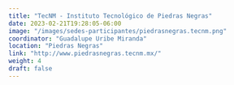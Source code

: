 ```yaml
---
title: "TecNM - Instituto Tecnológico de Piedras Negras"
date: 2023-02-21T19:28:05-06:00
image: "/images/sedes-participantes/piedrasnegras.tecnm.png"
coordinator: "Guadalupe Uribe Miranda" 
location: "Piedras Negras"
link: "http://www.piedrasnegras.tecnm.mx/"
weight: 4
draft: false
---
```


